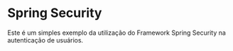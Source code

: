 # Spring Security
Este é um simples exemplo da utilização do Framework Spring Security
na autenticação de usuários.
